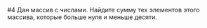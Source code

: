 #4
Дан массив с числами. Найдите сумму тех элементов этого массива, которые больше нуля и меньше десяти.